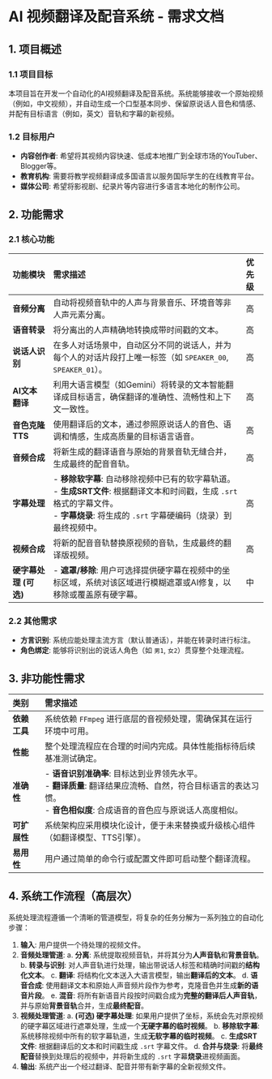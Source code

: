 # AI 视频翻译及配音系统 - 需求文档

## 1. 项目概述

### 1.1 项目目标
本项目旨在开发一个自动化的AI视频翻译及配音系统。系统能够接收一个原始视频（例如，中文视频），并自动生成一个口型基本同步、保留原说话人音色和情感、并配有目标语言（例如，英文）音轨和字幕的新视频。

### 1.2 目标用户
*   **内容创作者**: 希望将其视频内容快速、低成本地推广到全球市场的YouTuber、Blogger等。
*   **教育机构**: 需要将教学视频翻译成多国语言以服务国际学生的在线教育平台。
*   **媒体公司**: 希望将影视剧、纪录片等内容进行多语言本地化的制作公司。

## 2. 功能需求

### 2.1 核心功能
| 功能模块 | 需求描述 | 优先级 |
| :--- | :--- | :--- |
| **音频分离** | 自动将视频音轨中的人声与背景音乐、环境音等非人声元素分离。 | 高 |
| **语音转录** | 将分离出的人声精确地转换成带时间戳的文本。 | 高 |
| **说话人识别** | 在多人对话场景中，自动区分不同的说话人，并为每个人的对话片段打上唯一标签（如 `SPEAKER_00`, `SPEAKER_01`）。 | 高 |
| **AI文本翻译** | 利用大语言模型（如Gemini）将转录的文本智能翻译成目标语言，确保翻译的准确性、流畅性和上下文一致性。 | 高 |
| **音色克隆TTS** | 使用翻译后的文本，通过参照原说话人的音色、语调和情感，生成高质量的目标语言语音。 | 高 |
| **音频合成** | 将新生成的翻译语音与原始的背景音轨无缝合并，生成最终的配音音轨。 | 高 |
| **字幕处理** | - **移除软字幕**: 自动移除视频中已有的软字幕轨道。<br>- **生成SRT文件**: 根据翻译文本和时间戳，生成 `.srt` 格式的字幕文件。<br>- **字幕烧录**: 将生成的 `.srt` 字幕硬编码（烧录）到最终视频中。 | 高 |
| **视频合成** | 将新的配音音轨替换原视频的音轨，生成最终的翻译版视频。 | 高 |
| **硬字幕处理 (可选)** | - **遮罩/移除**: 用户可选择提供硬字幕在视频中的坐标区域，系统对该区域进行模糊遮罩或AI修复，以移除或覆盖原有硬字幕。 | 中 |

### 2.2 其他需求
*   **方言识别**: 系统应能处理主流方言（默认普通话），并能在转录时进行标注。
*   **角色绑定**: 能够将识别出的说话人角色（如 `男1`, `女2`）贯穿整个处理流程。

## 3. 非功能性需求

| 类别 | 需求描述 |
| :--- | :--- |
| **依赖工具** | 系统依赖 `FFmpeg` 进行底层的音视频处理，需确保其在运行环境中可用。 |
| **性能** | 整个处理流程应在合理的时间内完成。具体性能指标待后续基准测试确定。 |
| **准确性** | - **语音识别准确率**: 目标达到业界领先水平。<br>- **翻译质量**: 翻译结果应流畅、自然，符合目标语言的表达习惯。<br>- **音色相似度**: 合成语音的音色应与原说话人高度相似。 |
| **可扩展性** | 系统架构应采用模块化设计，便于未来替换或升级核心组件（如翻译模型、TTS引擎）。 |
| **易用性** | 用户通过简单的命令行或配置文件即可启动整个翻译流程。 |

## 4. 系统工作流程（高层次）

系统处理流程遵循一个清晰的管道模型，将复杂的任务分解为一系列独立的自动化步骤：

1.  **输入**: 用户提供一个待处理的视频文件。
2.  **音频处理管道**:
    a. **分离**: 系统提取视频音轨，并将其分为**人声音轨**和**背景音轨**。
    b. **转录与识别**: 对人声音轨进行处理，输出带说话人标签和精确时间戳的**结构化文本**。
    c. **翻译**: 将结构化文本送入大语言模型，输出**翻译后的文本**。
    d. **语音合成**: 使用翻译文本和原始人声音频片段作为参考，克隆音色并生成**新的语音片段**。
    e. **混音**: 将所有新语音片段按时间戳合成为**完整的翻译后人声音轨**，并与原始**背景音轨**合并，生成**最终配音**。
3.  **视频处理管道**:
    a. **(可选) 硬字幕处理**: 如果用户提供了坐标，系统会先对原视频的硬字幕区域进行遮罩处理，生成一个**无硬字幕的临时视频**。
    b. **移除软字幕**: 系统移除视频中所有的软字幕轨道，生成**无软字幕的临时视频**。
    c. **生成SRT文件**: 根据翻译后的文本和时间戳生成 `.srt` 字幕文件。
    d. **合并与烧录**: 将**最终配音**替换到处理后的视频中，并将新生成的 `.srt` 字幕**烧录**进视频画面。
4.  **输出**: 系统产出一个经过翻译、配音并带有新字幕的全新视频文件。